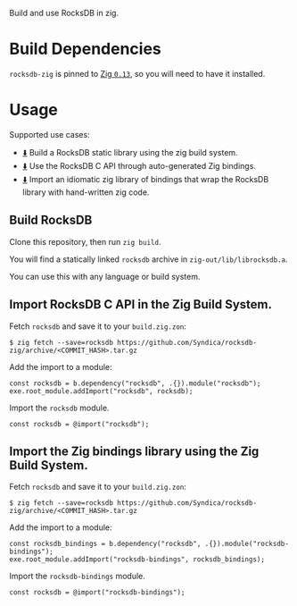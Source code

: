 Build and use RocksDB in zig.

# Build Dependencies

`rocksdb-zig` is pinned to [Zig `0.13`](https://ziglang.org/download/), so you will need to have it installed.

# Usage

Supported use cases:
- [⬇️](#build-rocksdb) Build a RocksDB static library using the zig build system.
- [⬇️](#import-rocksdb-c-api-in-a-zig-project) Use the RocksDB C API through auto-generated Zig bindings.
- [⬇️](#import-the-zig-bindings-library) Import an idiomatic zig library of bindings that wrap the RocksDB library with hand-written zig code.

## Build RocksDB
Clone this repository, then run `zig build`. 

You will find a statically linked `rocksdb` archive
in `zig-out/lib/librocksdb.a`.

You can use this with any language or build system.

## Import RocksDB C API in the Zig Build System.

Fetch `rocksdb` and save it to your `build.zig.zon`:
```
$ zig fetch --save=rocksdb https://github.com/Syndica/rocksdb-zig/archive/<COMMIT_HASH>.tar.gz
```

Add the import to a module:
```zig
const rocksdb = b.dependency("rocksdb", .{}).module("rocksdb");
exe.root_module.addImport("rocksdb", rocksdb);
```

Import the `rocksdb` module.
```zig
const rocksdb = @import("rocksdb");
```

## Import the Zig bindings library using the Zig Build System.

Fetch `rocksdb` and save it to your `build.zig.zon`:
```
$ zig fetch --save=rocksdb https://github.com/Syndica/rocksdb-zig/archive/<COMMIT_HASH>.tar.gz
```

Add the import to a module:
```zig
const rocksdb_bindings = b.dependency("rocksdb", .{}).module("rocksdb-bindings");
exe.root_module.addImport("rocksdb-bindings", rocksdb_bindings);
```

Import the `rocksdb-bindings` module.
```zig
const rocksdb = @import("rocksdb-bindings");
```
